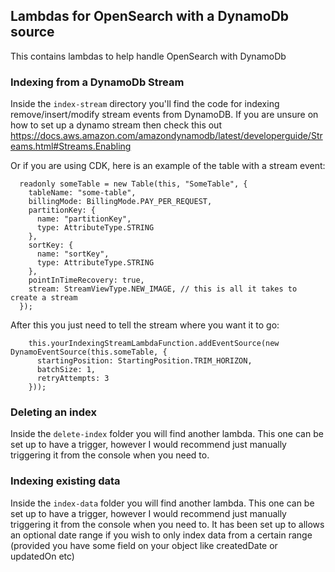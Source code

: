 ## Lambdas for OpenSearch with a DynamoDb source

This contains lambdas to help handle OpenSearch with DynamoDb

### Indexing from a DynamoDb Stream

Inside the `index-stream` directory you'll find the code for indexing remove/insert/modify stream events from DynamoDB.
If you are unsure on how to set up a dynamo stream then check this out
https://docs.aws.amazon.com/amazondynamodb/latest/developerguide/Streams.html#Streams.Enabling

Or if you are using CDK, here is an example of the table with a stream event:

```
  readonly someTable = new Table(this, "SomeTable", {
    tableName: "some-table",
    billingMode: BillingMode.PAY_PER_REQUEST,
    partitionKey: {
      name: "partitionKey",
      type: AttributeType.STRING
    },
    sortKey: {
      name: "sortKey",
      type: AttributeType.STRING
    },
    pointInTimeRecovery: true,
    stream: StreamViewType.NEW_IMAGE, // this is all it takes to create a stream 
  });
```

After this you just need to tell the stream where you want it to go:

```
    this.yourIndexingStreamLambdaFunction.addEventSource(new DynamoEventSource(this.someTable, {
      startingPosition: StartingPosition.TRIM_HORIZON,
      batchSize: 1,
      retryAttempts: 3
    }));
```

### Deleting an index

Inside the `delete-index` folder you will find another lambda. This one can be set up to have a trigger, however I would
recommend just manually triggering it from the console when you need to.

### Indexing existing data

Inside the `index-data` folder you will find another lambda. This one can be set up to have a trigger, however I would
recommend just manually triggering it from the console when you need to. It has been set up to allows an optional date
range if you wish to only index data from a certain range (provided you have some field on your object like createdDate
or updatedOn etc)
